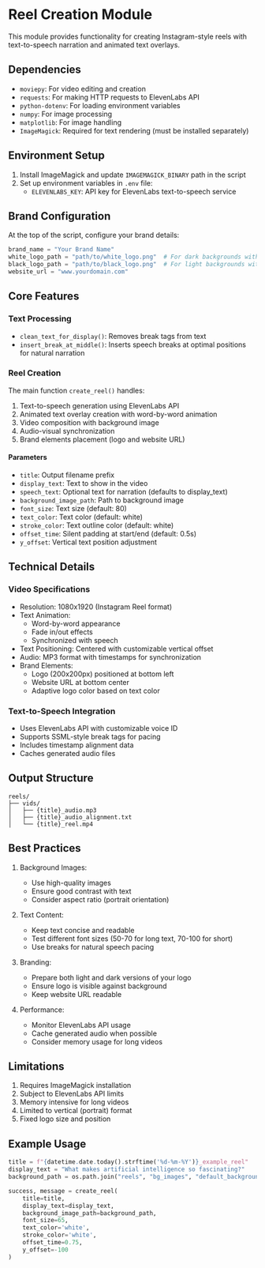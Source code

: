 # Reel Creation Module

This module provides functionality for creating Instagram-style reels with text-to-speech narration and animated text overlays.

## Dependencies

- `moviepy`: For video editing and creation
- `requests`: For making HTTP requests to ElevenLabs API
- `python-dotenv`: For loading environment variables
- `numpy`: For image processing
- `matplotlib`: For image handling
- `ImageMagick`: Required for text rendering (must be installed separately)

## Environment Setup

1. Install ImageMagick and update `IMAGEMAGICK_BINARY` path in the script
2. Set up environment variables in `.env` file:
   - `ELEVENLABS_KEY`: API key for ElevenLabs text-to-speech service

## Brand Configuration

At the top of the script, configure your brand details:
```python
brand_name = "Your Brand Name"
white_logo_path = "path/to/white_logo.png"  # For dark backgrounds with white font color
black_logo_path = "path/to/black_logo.png"  # For light backgrounds with black font color
website_url = "www.yourdomain.com"
```

## Core Features

### Text Processing
- `clean_text_for_display()`: Removes break tags from text
- `insert_break_at_middle()`: Inserts speech breaks at optimal positions for natural narration

### Reel Creation
The main function `create_reel()` handles:
1. Text-to-speech generation using ElevenLabs API
2. Animated text overlay creation with word-by-word animation
3. Video composition with background image
4. Audio-visual synchronization
5. Brand elements placement (logo and website URL)

#### Parameters
- `title`: Output filename prefix
- `display_text`: Text to show in the video
- `speech_text`: Optional text for narration (defaults to display_text)
- `background_image_path`: Path to background image
- `font_size`: Text size (default: 80)
- `text_color`: Text color (default: white)
- `stroke_color`: Text outline color (default: white)
- `offset_time`: Silent padding at start/end (default: 0.5s)
- `y_offset`: Vertical text position adjustment

## Technical Details

### Video Specifications
- Resolution: 1080x1920 (Instagram Reel format)
- Text Animation: 
  - Word-by-word appearance
  - Fade in/out effects
  - Synchronized with speech
- Text Positioning: Centered with customizable vertical offset
- Audio: MP3 format with timestamps for synchronization
- Brand Elements:
  - Logo (200x200px) positioned at bottom left
  - Website URL at bottom center
  - Adaptive logo color based on text color

### Text-to-Speech Integration
- Uses ElevenLabs API with customizable voice ID
- Supports SSML-style break tags for pacing
- Includes timestamp alignment data
- Caches generated audio files

## Output Structure
```
reels/
├── vids/
│   ├── {title}_audio.mp3
│   ├── {title}_audio_alignment.txt
│   └── {title}_reel.mp4
```

## Best Practices

1. Background Images:
   - Use high-quality images
   - Ensure good contrast with text
   - Consider aspect ratio (portrait orientation)

2. Text Content:
   - Keep text concise and readable
   - Test different font sizes (50-70 for long text, 70-100 for short)
   - Use breaks for natural speech pacing

3. Branding:
   - Prepare both light and dark versions of your logo
   - Ensure logo is visible against background
   - Keep website URL readable

4. Performance:
   - Monitor ElevenLabs API usage
   - Cache generated audio when possible
   - Consider memory usage for long videos

## Limitations

1. Requires ImageMagick installation
2. Subject to ElevenLabs API limits
3. Memory intensive for long videos
4. Limited to vertical (portrait) format
5. Fixed logo size and position

## Example Usage

```python
title = f"{datetime.date.today().strftime('%d-%m-%Y')}_example_reel"
display_text = "What makes artificial intelligence so fascinating?"
background_path = os.path.join("reels", "bg_images", "default_background.jpg")

success, message = create_reel(
    title=title,
    display_text=display_text,
    background_image_path=background_path,
    font_size=65,
    text_color='white',
    stroke_color='white',
    offset_time=0.75,
    y_offset=-100
)
